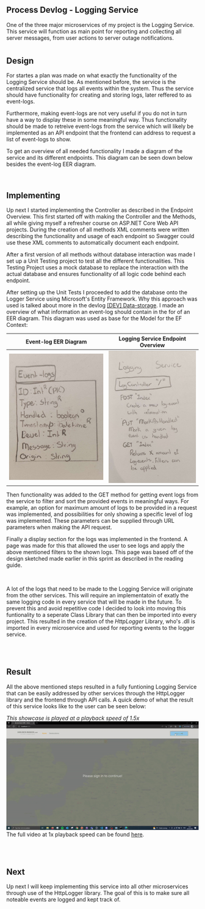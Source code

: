 ## **Process Devlog - Logging Service**

One of the three major microservices of my project is the Logging Service. This service will function as main point for reporting and collecting all server messages, from user actions to server outage notifications.
#

## Design
For startes a plan was made on what exactly the functionality of the Logging Service should be. As mentioned before, the service is the centralized service that logs all events within the system. Thus the service should have functionality for creating and storing logs, later reffered to as event-logs.

Furthermore, making event-logs are not very useful if you do not in turn have a way to display these in some meaningful way. Thus functionality should be made to retreive event-logs from the service which will likely be implemented as an API endpoint that the frontend can address to request a list of event-logs to show.

To get an overview of all needed functionality I made a diagram of the service and its different endpoints. This diagram can be seen down below besides the event-log EER diagram.

<br>

## Implementing
Up next I started implementing the Controller as described in the Endpoint Overview. This first started off with making the Controller and the Methods, all while giving myself a refresher course on ASP.NET Core Web API projects. During the creation of all methods XML comments were written describing the functionality and usage of each endpoint so Swagger could use these XML comments to automatically document each endpoint.

After a first version of all methods without database interaction was made I set up a Unit Testing project to test all the different functionalities. This Testing Project uses a mock database to replace the interaction with the actual database and ensures functionality of all logic code behind each endpoint.

After setting up the Unit Tests I proceeded to add the database onto the Logger Service using Microsoft's Entity Framework. Why this approach was used is talked about more in the devlog [[DEV] Data-storage](./%5BDEV%5D%20Data-storage.md). I made an overview of what information an event-log should contain in the for of an EER diagram. This diagram was used as base for the Model for the EF Context:

| Event-log EER Diagram | Logging Service Endpoint Overview |
| --- | --- |
| ![EventLog EER Diagram](../../Media/EventLog%20EER%20Diagram.png) | ![Logging Service Enpoint Overview](../../Media/Logging%20Service%20Endpoint%20overview.png) |

Then functionality was added to the GET method for getting event logs from the service to filter and sort the provided events in meaningful ways. For example, an option for maximum amount of logs to be provided in a request was implemented, and possibilities for only showing a specific level of log was implemented. These parameters can be supplied through URL parameters when making the API request.

Finally a display section for the logs was implemented in the frontend. A page was made for this that allowed the user to see logs and apply the above mentioned filters to the shown logs. This page was based off of the design sketched made earlier in this sprint as described in the reading guide.

<br>

A lot of the logs that need to be made to the Logging Service will originate from the other services. This will require an implementatoin of exatly the same logging code in every service that will be made in the future. To prevent this and avoid repetitive code I decided to look into moving this funtionality to a seperate Class Library that can then be imported into every project. This resulted in the creation of the *HttpLogger* Library, who's .dll is imported in every microservice and used for reporting events to the logger service.

<br><br>

## Result
All the above mentioned steps resulted in a fully funtioning Logging Service that can be easily addressed by other services through the HttpLogger library and the frontend through API calls. A quick demo of what the result of this service looks like to the user can be seen below:

*This showcase is played at a playback speed of 1.5x* <br>
![Logging Service Showcase](../../Media/Showcases/Logging%20Service%20Showcase.gif) <br>
The full video at 1x playback speed can be found [here](../../Media/Showcases/Loggin%20Service%20Showcase%20Full%20Video.mp4).


<br><br>

## Next
Up next I will keep implementing this service into all other microservices through use of the HttpLogger library. The goal of this is to make sure all noteable events are logged and kept track of.